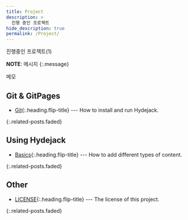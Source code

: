 ```yaml
---
title: Project
description: >
  진행 중인 프로젝트
hide_description: true
permalink: /Project/
---
```


진행중인 프로젝트(1)

**NOTE**: 메시지
{:.message}

메모

## Git & GitPages
* [Git]{:.heading.flip-title} --- How to install and run Hydejack.

{:.related-posts.faded}

## Using Hydejack
* [Basics]{:.heading.flip-title} --- How to add different types of content.

{:.related-posts.faded}

## Other
* [LICENSE]{:.heading.flip-title} --- The license of this project.

{:.related-posts.faded}

[Git]: Git.md
[basics]: basics.md
[LICENSE]: ../LICENSE.md